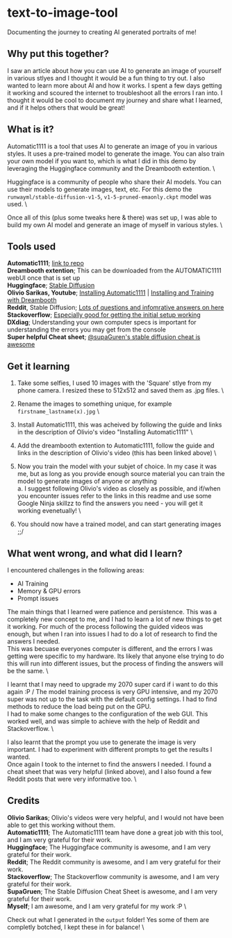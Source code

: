 
# text-to-image-tool

 Documenting the journey to creating AI generated portraits of me! 

## Why put this together?

I saw an article about how you can use AI to generate an image of yourself in various stlyes and I thought it would be a fun thing to try out. I also wanted to learn more about AI and how it works. I spent a few days getting it working and scoured the internet to troubleshoot all the errors I ran into. I thought it would be cool to document my journey and share what I learned, and if it helps others that would be great!

## What is it?

Automatic1111 is a tool that uses AI to generate an image of you in various styles. It uses a pre-trained model to generate the image. You can also train your own model if you want to, which is what I did in this demo by leveraging the Huggingface community and the Dreambooth extention.  \

Huggingface is a community of people who share their AI models. You can use their models to generate images, text, etc. For this demo the `runwayml/stable-diffusion-v1-5`, `v1-5-pruned-emaonly.ckpt` model was used.  \

Once all of this (plus some tweaks here & there) was set up, I was able to build my own AI model and generate an image of myself in various styles.  \

## Tools used

**Automatic1111**; [link to repo](https://github.com/AUTOMATIC1111/stable-diffusion-webui)  \
**Dreambooth extention**; This can be downloaded from the AUTOMATIC1111 webUI once that is set up  \
**Huggingface**; [Stable Diffusion](https://huggingface.co/runwayml/stable-diffusion-v1-5)  \
**Olivio Sarikas, Youtube**; [Installing Automatic1111](https://www.youtube.com/watch?v=3cvP7yJotUM) | [Installing and Training with Dreambooth](https://www.youtube.com/watch?v=9Nu5tUl2zQw)  \
**Reddit**, Stable Diffusion; [Lots of questions and infomrative answers on here](https://www.reddit.com/r/StableDiffusion/search/?q=automatic1111&cId=dd328b81-294f-4a07-868f-fbddf63c274f&type=link)  \
**Stackoverflow**; [Especially good for getting the initial setup working](https://stackoverflow.com)  \
**DXdiag**; Understanding your own computer specs is important for understanding the errors you may get from the console  \
**Super helpful Cheat sheet**; [@supaGuren's stable diffusion cheat is awesome](https://github.com/SupaGruen/StableDiffusion-CheatSheet)

## Get it learning

1. Take some selfies, I used 10 images with the 'Square' stlye from my phone camera. I resized these to 512x512 and saved them as .jpg files.  \
2. Rename the images to something unique, for example `firstname_lastname(x).jpg`  \

3. Install Automatic1111, this was acheived by following the guide and links in the description of Olivio's video "Installing Automatic1111"  \
4. Add the dreambooth extention to Automatic1111, follow  the guide and links in the description of Olivio's video (this has been linked above)  \
5. Now you train the model with your subjet of choice. In my case it was me, but as long as you provide enough source material you can train the model to generate images of anyone or anything  \
    a. I suggest following Olivio's video as closely as possible, and if/when you encounter issues refer to the links in this readme and use some Google Ninja skillzz to find the answers you need - you will get it working evenetually!  \
6. You should now have a trained model, and can start generating images \;;/

## What went wrong, and what did I learn?

I encountered challenges in the following areas:

- AI Training
- Memory & GPU errors
- Prompt issues

The main things that I learned were patience and persistence. This was a completely new concept to me, and I had to learn a lot of new things to get it working. For much of the process following the guided videos was enough, but when I ran into issues I had to do a lot of research to find the answers I needed.  \
This was becuase everyones computer is different, and the errors I was getting were specific to my hardware. Its likely that anyone else trying to do this will run into different issues, but the process of finding the answers will be the same.  \

I learnt that I may need to upgrade my 2070 super card if i want to do this again :P  /
The model training process is very GPU intensive, and my 2070 super was not up to the task with the default config settings. I had to find methods to reduce the load being put on the GPU.  \
I had to make some changes to the configuration of the web GUI. This worked well, and was simple to achieve with the help of Reddit and Stackoverflow.  \

I also learnt that the prompt you use to generate the image is very important. I had to experiment with different prompts to get the results I wanted.  \
Once again I took to the internet to find the answers I needed. I found a cheat sheet that was very helpful (linked above), and I also found a few Reddit posts that were very informative too.  \

## Credits

**Olivio Sarikas**; Olivio's videos were very helpful, and I would not have been able to get this working without them.  \
**Automatic1111**; The Automatic1111 team have done a great job with this tool, and I am very grateful for their work.  \
**Huggingface**; The Huggingface community is awesome, and I am very grateful for their work.  \
**Reddit**; The Reddit community is awesome, and I am very grateful for their work.  \
**Stackoverflow**; The Stackoverflow community is awesome, and I am very grateful for their work.  \
**SupaGruen**; The Stable Diffusion Cheat Sheet is awesome, and I am very grateful for their work.  \
**Myself**; I am awesome, and I am very grateful for my work :P  \

Check out what I generated in the `output` folder! Yes some of them are completly botched, I kept these in for balance!  \
